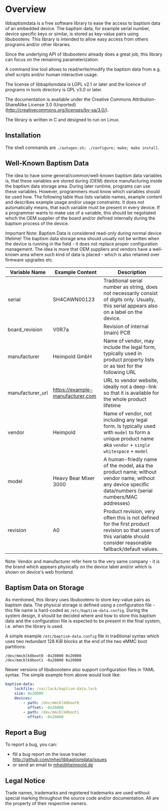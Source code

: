 Overview
========

libbaptismdata is a free software library to ease the access to baptism data
of an embedded device. The baptism data, for example serial number, device
specific keys or similar, is stored as key-value pairs using libubootenv.
This library is intended to allow easy access from others programs and/or
other libraries.

Since the underlying API of libubootenv already does a great job, this
library can focus on the remaining parameterization.

A command line tool allows to read/write/modify the baptism data from e.g.
shell scripts and/or human interactive usage.

The license of libbaptismdata is LGPL v2.1 or later and the licence of
programs in tools directory is GPL v3.0 or later.

The documentation is available under the Creative Commons Attribution-ShareAlike
License 3.0 (Unported) (http://creativecommons.org/licenses/by-sa/3.0/).

The library is written in C and designed to run on Linux.



Installation
------------

The shell commands are ``./autogen.sh; ./configure; make; make install``.



Well-Known Baptism Data
-----------------------

The idea to have some general/common/well-known baptism data variables is, that
these variables are stored during (OEM) device manufacturing inside the baptism
data storage area. During later runtime, programs can use these variables.
However, programmers must know which variables should be used how. The following
table thus lists variable names, example content and describes example usage
and/or usage constraints.
It does not automatically means, that each variable must be present in every device.
If a programmer wants to make use of a variable, this should be negotiated which
the OEM supplier of the board and/or defined internally during the baptism process
of the device.

Important Note: Baptism Data is considered read-only during normal device lifetime!
The baptism data storage area should usually not be written when the device is running
in the field - it does not replace proper configuration management. The idea is more
that OEM suppliers and vendors have a well-known area where such kind of data is
placed - which is also retained over firmware upgrades etc.

| Variable Name    | Example Content                  | Description |
|------------------|----------------------------------|-------------|
| serial           | SH4CAWN00123                     | Traditional serial number as string, does not necessarily consist of digits only. Usually, this serial appears also on a label on the device. |
| board_revision   | V0R7a                            | Revision of internal (main) PCB |
| manufacturer     | Heimpold GmbH                    | Name of vendor, may include the legal form, typically used in product property lists or as text for the following URL |
| manufacturer_url | https://example-manufacturer.com | URL to vendor website, ideally not a deep-link so that it is available for the whole product lifetime |
| vendor           | Heimpold                         | Name of vendor, not including any legal form. Is typically used with `model` to form a unique product name aka `vendor` + `single whitespace` + `model` |
| model            | Heavy Bear Mixer 3000            | A human-friedly name of the model, aka the product name; without vendor name, without any device specific data/numbers (serial numbers/MAC addresses) |
| revision         | A0                               | Product revision, very often this is not defined for the first product revision so that users of this variable should consider reasonable fallback/default values. |

Note: Vendor and manufacturer refer here to the very same company - it is the brand
which appears physically on the device label and/or which is shown on device's web frontend.



Baptism Data on Storage
-----------------------

As mentioned, this library uses libubootenv to store key-value pairs as baptism data.
The physical storage is defined using a configuration file - this file name is hard-coded
as `/etc/baptism-data.config`. During the system design, it should be decided where and
how to store this baptism data and the configuration file is expected to be present
in the final system, i.e. when the library is used.

A simple example `/etc/baptism-data.config` file in traditional syntax which uses
two redundant 128 KiB blocks at the end of the two eMMC boot partitions:

```
/dev/mmcblk0boot0 -0x20000 0x20000
/dev/mmcblk0boot1 -0x20000 0x20000
```

Newer versions of libuboootenv also support configuration files in YAML syntax.
The simple example from above would look like:

```yaml
baptism-data:
    lockfile: /var/lock/baptism-data.lock
    size: 0x20000
    devices:
        - path: /dev/mmcblk0boot0
          offset: -0x20000
        - path: /dev/mmcblk0boot1
          offset: -0x20000
```



Report a Bug
------------

To report a bug, you can:
 * fill a bug report on the issue tracker
   http://github.com/mhei/libbaptismdata/issues
 * or send an email to mhei@heimpold.de



Legal Notice
------------

Trade names, trademarks and registered trademarks are used without special
marking throughout the source code and/or documentation. All are the property
of their respective owners.
